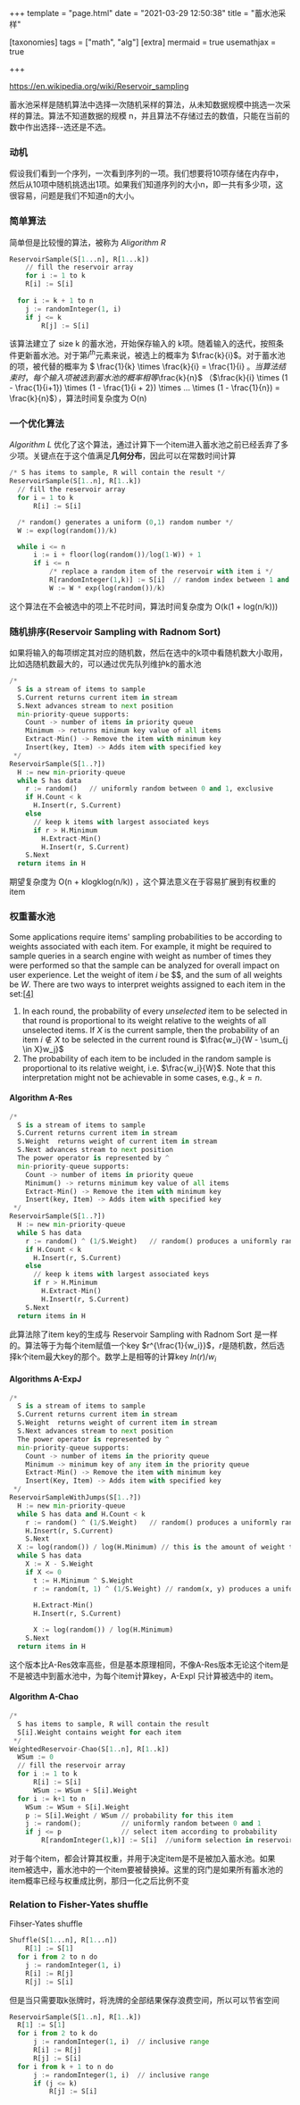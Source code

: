 +++
template = "page.html"
date = "2021-03-29 12:50:38"
title = "蓄水池采样"

[taxonomies]
tags = ["math", "alg"]
[extra]
mermaid = true
usemathjax = true

+++
<!--
mermaid example:

<div class="mermaid">
    mermaid program
</div>
-->

https://en.wikipedia.org/wiki/Reservoir_sampling

蓄水池采样是随机算法中选择一次随机采样的算法，从未知数据规模中挑选一次采样的算法。算法不知道数据的规模 n，并且算法不存储过去的数值，只能在当前的数中作出选择--选还是不选。

### 动机

假设我们看到一个序列，一次看到序列的一项。我们想要将10项存储在内存中，然后从10项中随机挑选出1项。如果我们知道序列的大小n，即一共有多少项，这很容易，问题是我们不知道n的大小。

### 简单算法

简单但是比较慢的算法，被称为 *Aligorithm R*

```python
ReservoirSample(S[1...n], R[1...k])
	// fill the reservoir array
	for i := 1 to k
    R[i] := S[i]
  
  for i := k + 1 to n
    j := randomInteger(1, i)
    if j <= k
    	R[j] := S[i]
```

该算法建立了 size k 的蓄水池，开始保存输入的 k项。随着输入的迭代，按照条件更新蓄水池。对于第$i^{th}$元素来说，被选上的概率为 $\frac{k}{i}$。对于蓄水池的项，被代替的概率为 $ \frac{1}{k} \times \frac{k}{i} = \frac{1}{i} $。当算法结束时，每个输入项被选到蓄水池的概率相等$\frac{k}{n}$ （$\frac{k}{i} \times (1 - \frac{1}{i+1}) \times (1 - \frac{1}{i + 2}) \times ... \times (1 - \frac{1}{n}) = \frac{k}{n}$），算法时间复杂度为 O(n)

### 一个优化算法

*Algorithm L* 优化了这个算法，通过计算下一个item进入蓄水池之前已经丢弃了多少项。关键点在于这个值满足**几何分布**，因此可以在常数时间计算

```python
/* S has items to sample, R will contain the result */
ReservoirSample(S[1..n], R[1..k])
  // fill the reservoir array
  for i = 1 to k
      R[i] := S[i]

  /* random() generates a uniform (0,1) random number */
  W := exp(log(random())/k)

  while i <= n
      i := i + floor(log(random())/log(1-W)) + 1
      if i <= n
          /* replace a random item of the reservoir with item i */
          R[randomInteger(1,k)] := S[i]  // random index between 1 and k, inclusive
          W := W * exp(log(random())/k)
```

这个算法在不会被选中的项上不花时间，算法时间复杂度为 O(k(1 + log(n/k)))

### 随机排序(Reservoir Sampling with Radnom Sort)

如果将输入的每项绑定其对应的随机数，然后在选中的k项中看随机数大小取用，比如选随机数最大的，可以通过优先队列维护k的蓄水池

```python
/*
  S is a stream of items to sample
  S.Current returns current item in stream
  S.Next advances stream to next position
  min-priority-queue supports:
    Count -> number of items in priority queue
    Minimum -> returns minimum key value of all items
    Extract-Min() -> Remove the item with minimum key
    Insert(key, Item) -> Adds item with specified key
 */
ReservoirSample(S[1..?])
  H := new min-priority-queue
  while S has data
    r := random()   // uniformly random between 0 and 1, exclusive
    if H.Count < k
      H.Insert(r, S.Current)
    else
      // keep k items with largest associated keys
      if r > H.Minimum
        H.Extract-Min()
        H.Insert(r, S.Current)
    S.Next
  return items in H
```

期望复杂度为 O(n + klogklog(n/k)) ，这个算法意义在于容易扩展到有权重的item

### 权重蓄水池

Some applications require items' sampling probabilities to be according to weights associated with each item. For example, it might be required to sample queries in a search engine with weight as number of times they were performed so that the sample can be analyzed for overall impact on user experience. Let the weight of item *i* be $$, and the sum of all weights be *W*. There are two ways to interpret weights assigned to each item in the set:[[4\]](https://en.wikipedia.org/wiki/Reservoir_sampling#cite_note-efraimidis-4)

1. In each round, the probability of every *unselected* item to be selected in that round is proportional to its weight relative to the weights of all unselected items. If *X* is the current sample, then the probability of an item $i \notin X$ to be selected in the current round is $\frac{w_i}{W - \sum_{j \in X}w_j}$
2. The probability of each item to be included in the random sample is proportional to its relative weight, i.e. $\frac{w_i}{W}$. Note that this interpretation might not be achievable in some cases, e.g., $k = n$.

#### Algorithm A-Res

```python
/*
  S is a stream of items to sample
  S.Current returns current item in stream
  S.Weight  returns weight of current item in stream
  S.Next advances stream to next position
  The power operator is represented by ^
  min-priority-queue supports:
    Count -> number of items in priority queue
    Minimum() -> returns minimum key value of all items
    Extract-Min() -> Remove the item with minimum key
    Insert(key, Item) -> Adds item with specified key
 */
ReservoirSample(S[1..?])
  H := new min-priority-queue
  while S has data
    r := random() ^ (1/S.Weight)   // random() produces a uniformly random number in (0,1)
    if H.Count < k
      H.Insert(r, S.Current)
    else
      // keep k items with largest associated keys
      if r > H.Minimum
        H.Extract-Min()
        H.Insert(r, S.Current)
    S.Next
  return items in H
```

此算法除了item key的生成与 Reservoir Sampling with Radnom Sort 是一样的。算法等于为每个item赋值一个key $r^{\frac{1}{w_i}}$，$r$是随机数，然后选择k个item最大key的那个。数学上是相等的计算key $ln(r) / w_i$

#### Algorithms A-ExpJ

```python
/*
  S is a stream of items to sample
  S.Current returns current item in stream
  S.Weight  returns weight of current item in stream
  S.Next advances stream to next position
  The power operator is represented by ^
  min-priority-queue supports:
    Count -> number of items in the priority queue
    Minimum -> minimum key of any item in the priority queue
    Extract-Min() -> Remove the item with minimum key
    Insert(Key, Item) -> Adds item with specified key
 */
ReservoirSampleWithJumps(S[1..?])
  H := new min-priority-queue
  while S has data and H.Count < k
    r := random() ^ (1/S.Weight)   // random() produces a uniformly random number in (0,1)
    H.Insert(r, S.Current)
    S.Next
  X := log(random()) / log(H.Minimum) // this is the amount of weight that needs to be jumped over
  while S has data
    X := X - S.Weight
    if X <= 0
      t := H.Minimum ^ S.Weight
      r := random(t, 1) ^ (1/S.Weight) // random(x, y) produces a uniformly random number in (x, y)
    
      H.Extract-Min()
      H.Insert(r, S.Current)

      X := log(random()) / log(H.Minimum)
    S.Next
  return items in H
```

这个版本比A-Res效率高些，但是基本原理相同，不像A-Res版本无论这个item是不是被选中到蓄水池中，为每个item计算key，A-Expl 只计算被选中的 item。

#### Algorithm A-Chao

```python
/*
  S has items to sample, R will contain the result
  S[i].Weight contains weight for each item
 */
WeightedReservoir-Chao(S[1..n], R[1..k])
  WSum := 0
  // fill the reservoir array
  for i := 1 to k
      R[i] := S[i]
      WSum := WSum + S[i].Weight
  for i := k+1 to n
    WSum := WSum + S[i].Weight
    p := S[i].Weight / WSum // probability for this item
    j := random();          // uniformly random between 0 and 1
    if j <= p               // select item according to probability
        R[randomInteger(1,k)] := S[i]  //uniform selection in reservoir for replacement
```

对于每个item，都会计算其权重，并用于决定item是不是被加入蓄水池。如果item被选中，蓄水池中的一个item要被替换掉。这里的窍门是如果所有蓄水池的item概率已经与权重成比例，那归一化之后比例不变

### Relation to Fisher-Yates shuffle

Fihser-Yates shuffle

```python
Shuffle(S[1...n], R[1...n])
	R[1] := S[1]
  for i from 2 to n do
  	j := randomInteger(1, i)
    R[i] := R[j]
    R[j] := S[i]
```

但是当只需要取k张牌时，将洗牌的全部结果保存浪费空间，所以可以节省空间

```python
ReservoirSample(S[1..n], R[1..k])
  R[1] := S[1]
  for i from 2 to k do
      j := randomInteger(1, i)  // inclusive range
      R[i] := R[j]
      R[j] := S[i]
  for i from k + 1 to n do
      j := randomInteger(1, i)  // inclusive range
      if (j <= k)
          R[j] := S[i]
```

